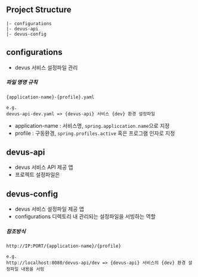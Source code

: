 ## Project Structure
```
|- configurations
|- devus-api
|- devus-config
```

## configurations
- devus 서비스 설정파일 관리

##### 파일 명명 규칙
```
{application-name}-{profile}.yaml

e.g.
devus-api-dev.yaml => {devus-api} 서비스 {dev} 환경 설정파일
```
- application-name : 서비스명, `spring.appliccation.name`으로 지정
- profile : 구동환경, `spring.profiles.active` 혹은 프로그램 인자로 지정

## devus-api
- devus 서비스 API 제공 앱
- 프로젝트 설정파일은 

## devus-config
- devus 서비스 설정파일 제공 앱
- configurations 디렉토리 내 관리되는 설정파일을 서빙하는 역할

##### 참조방식
```
http://IP:PORT/{application-name}/{profile}

e.g.
http://localhost:8080/devus-api/dev => {devus-api} 서비스의 {dev} 환경 설정파일 내용을 서빙
```
